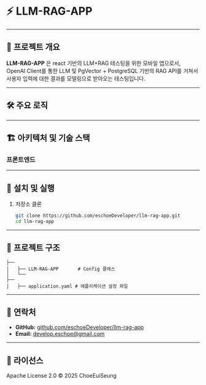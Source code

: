 # ⚡ LLM-RAG-APP

---
## 📖 프로젝트 개요

**LLM-RAG-APP** 은 react 기반의 LLM+RAG 테스팅을 위한 모바일 앱으로서, OpenAI Client를 통한 LLM 및 PgVector + PostgreSQL 기반의 RAG API를 거쳐서 사용자 입력에 대한 결과를 모델링으로 받아오는 테스팅입니다.

---

## 🛠 주요 로직



---

## 🏗 아키텍처 및 기술 스택

### 프론트엔드

---

## 🚀 설치 및 실행

1. 저장소 클론

   ```bash
   git clone https://github.com/eschoeDeveloper/llm-rag-app.git
   cd llm-rag-app
   ```


---

## 📂 프로젝트 구조

```
├── 
│   ├── LLM-RAG-APP       # Config 클래스
│   └── 
├── 
│   ├── application.yaml # 애플리케이션 설정 파일
```

---

## 🤝 연락처

* **GitHub:** [github.com/eschoeDeveloper/llm-rag-app](https://github.com/eschoeDeveloper/llm-rag-app)
* **Email:** [develop.eschoe@gmail.com](mailto:develop.eschoe@gmail.com)

---

## 📜 라이선스

Apache License 2.0 © 2025 ChoeEuiSeung
